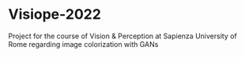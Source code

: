 # Visiope-2022
Project for the course of Vision &amp; Perception at Sapienza University of Rome regarding image colorization with GANs
